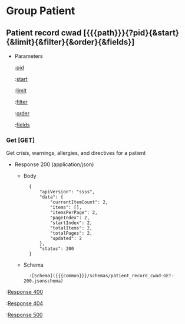 # Group Patient

## Patient record cwad [{{{path}}}{?pid}{&start}{&limit}{&filter}{&order}{&fields}]

+ Parameters

    :[pid]({{{common}}}/parameters/pid.md)

    :[start]({{{common}}}/parameters/start.md)

    :[limit]({{{common}}}/parameters/limit.md)

    :[filter]({{{common}}}/parameters/filter.md)

    :[order]({{{common}}}/parameters/order.md)

    :[fields]({{{common}}}/parameters/fields.md)


### Get [GET]

Get crisis, warnings, allergies, and directives for a patient

+ Response 200 (application/json)

    + Body

            {
                "apiVersion": "ssss",
                "data": {
                    "currentItemCount": 2,
                    "items": [],
                    "itemsPerPage": 2,
                    "pageIndex": 2,
                    "startIndex": 2,
                    "totalItems": 2,
                    "totalPages": 2,
                    "updated": 2
                },
                "status": 200
            }

    + Schema

            :[Schema]({{{common}}}/schemas/patient_record_cwad-GET-200.jsonschema)

:[Response 400]({{{common}}}/responses/400.md)

:[Response 404]({{{common}}}/responses/404.md)

:[Response 500]({{{common}}}/responses/500.md)

